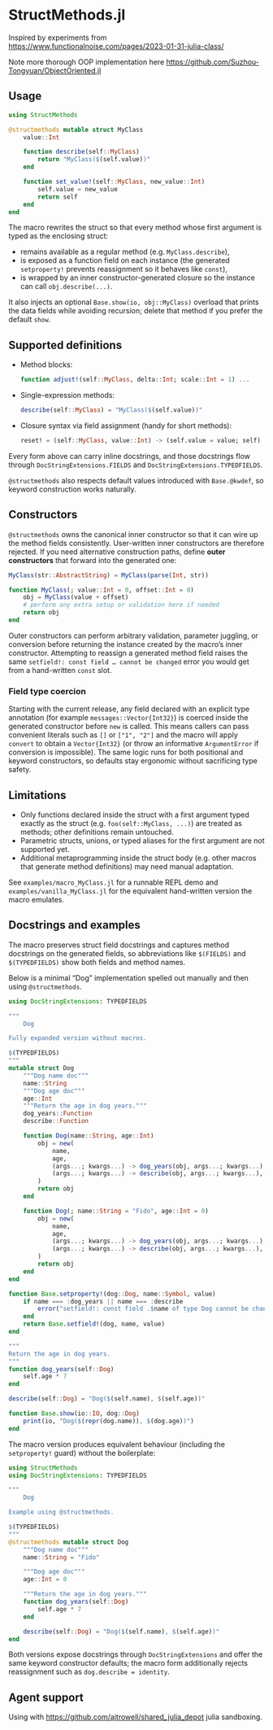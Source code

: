 # StructMethods.jl

Inspired by experiments from  
https://www.functionalnoise.com/pages/2023-01-31-julia-class/

Note more thorough OOP implementation here
https://github.com/Suzhou-Tongyuan/ObjectOriented.jl

## Usage

```julia
using StructMethods

@structmethods mutable struct MyClass
    value::Int

    function describe(self::MyClass)
        return "MyClass($(self.value))"
    end

    function set_value!(self::MyClass, new_value::Int)
        self.value = new_value
        return self
    end
end
```

The macro rewrites the struct so that every method whose first argument is typed as the enclosing struct:

- remains available as a regular method (e.g. `MyClass.describe`),
- is exposed as a function field on each instance (the generated `setproperty!` prevents reassignment so it behaves like `const`),
- is wrapped by an inner constructor-generated closure so the instance can call `obj.describe(...)`.

It also injects an optional `Base.show(io, obj::MyClass)` overload that prints the data fields while avoiding recursion; delete that method if you prefer the default `show`.

## Supported definitions

- Method blocks:

  ```julia
  function adjust!(self::MyClass, delta::Int; scale::Int = 1) ...
  ```

- Single-expression methods:

  ```julia
  describe(self::MyClass) = "MyClass($(self.value))"
  ```

- Closure syntax via field assignment (handy for short methods):

  ```julia
  reset! = (self::MyClass, value::Int) -> (self.value = value; self)
  ```

Every form above can carry inline docstrings, and those docstrings flow through `DocStringExtensions.FIELDS` and `DocStringExtensions.TYPEDFIELDS`.

`@structmethods` also respects default values introduced with `Base.@kwdef`, so keyword construction works naturally.

## Constructors

`@structmethods` owns the canonical inner constructor so that it can wire up the method fields consistently. User-written inner constructors are therefore rejected. If you need alternative construction paths, define **outer constructors** that forward into the generated one:

```julia
MyClass(str::AbstractString) = MyClass(parse(Int, str))

function MyClass(; value::Int = 0, offset::Int = 0)
    obj = MyClass(value + offset)
    # perform any extra setup or validation here if needed
    return obj
end
```

Outer constructors can perform arbitrary validation, parameter juggling, or conversion before returning the instance created by the macro’s inner constructor.
Attempting to reassign a generated method field raises the same `setfield!: const field … cannot be changed` error you would get from a hand-written `const` slot.

### Field type coercion

Starting with the current release, any field declared with an explicit type annotation (for example `messages::Vector{Int32}`) is coerced inside the generated constructor before `new` is called. This means callers can pass convenient literals such as `[]` or `["1", "2"]` and the macro will apply `convert` to obtain a `Vector{Int32}` (or throw an informative `ArgumentError` if conversion is impossible). The same logic runs for both positional and keyword constructors, so defaults stay ergonomic without sacrificing type safety.

## Limitations

- Only functions declared inside the struct with a first argument typed exactly as the struct (e.g. `foo(self::MyClass, ...)`) are treated as methods; other definitions remain untouched.
- Parametric structs, unions, or typed aliases for the first argument are not supported yet.
- Additional metaprogramming inside the struct body (e.g. other macros that generate method definitions) may need manual adaptation.

See `examples/macro_MyClass.jl` for a runnable REPL demo and `examples/vanilla_MyClass.jl` for the equivalent hand-written version the macro emulates.

## Docstrings and examples

The macro preserves struct field docstrings and captures method docstrings on the generated fields, so abbreviations like `$(FIELDS)` and `$(TYPEDFIELDS)` show both fields and method names.

Below is a minimal “Dog” implementation spelled out manually and then using `@structmethods`.

```julia
using DocStringExtensions: TYPEDFIELDS

"""
    Dog

Fully expanded version without macros.

$(TYPEDFIELDS)
"""
mutable struct Dog
    """Dog name doc"""
    name::String
    """Dog age doc"""
    age::Int
    """Return the age in dog years."""
    dog_years::Function
    describe::Function

    function Dog(name::String, age::Int)
        obj = new(
            name,
            age,
            (args...; kwargs...) -> dog_years(obj, args...; kwargs...),
            (args...; kwargs...) -> describe(obj, args...; kwargs...),
        )
        return obj
    end

    function Dog(; name::String = "Fido", age::Int = 0)
        obj = new(
            name,
            age,
            (args...; kwargs...) -> dog_years(obj, args...; kwargs...),
            (args...; kwargs...) -> describe(obj, args...; kwargs...),
        )
        return obj
    end
end

function Base.setproperty!(dog::Dog, name::Symbol, value)
    if name === :dog_years || name === :describe
        error("setfield!: const field .$name of type Dog cannot be changed")
    end
    return Base.setfield!(dog, name, value)
end

"""
Return the age in dog years.
"""
function dog_years(self::Dog)
    self.age * 7
end

describe(self::Dog) = "Dog($(self.name), $(self.age))"

function Base.show(io::IO, dog::Dog)
    print(io, "Dog($(repr(dog.name)), $(dog.age))")
end
```

The macro version produces equivalent behaviour (including the `setproperty!` guard) without the boilerplate:

```julia
using StructMethods
using DocStringExtensions: TYPEDFIELDS

"""
    Dog

Example using @structmethods.

$(TYPEDFIELDS)
"""
@structmethods mutable struct Dog
    """Dog name doc"""
    name::String = "Fido"

    """Dog age doc"""
    age::Int = 0

    """Return the age in dog years."""
    function dog_years(self::Dog)
        self.age * 7
    end

    describe(self::Dog) = "Dog($(self.name), $(self.age))"
end
```

Both versions expose docstrings through `DocStringExtensions` and offer the same keyword constructor defaults; the macro form additionally rejects reassignment such as `dog.describe = identity`.

## Agent support
Using with
https://github.com/ajtrowell/shared_julia_depot
julia sandboxing.
